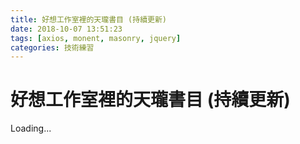 ```yaml
---
title: 好想工作室裡的天瓏書目 (持續更新)
date: 2018-10-07 13:51:23
tags: [axios, monent, masonry, jquery]
categories: 技術練習
---
```


<script
  src="https://code.jquery.com/jquery-3.3.1.min.js"
  integrity="sha256-FgpCb/KJQlLNfOu91ta32o/NMZxltwRo8QtmkMRdAu8="
  crossorigin="anonymous"></script>
<script src="https://unpkg.com/axios/dist/axios.min.js" charset="utf-8"></script>
<script src="https://unpkg.com/masonry-layout@4/dist/masonry.pkgd.js"></script>
<script src="https://cdnjs.cloudflare.com/ajax/libs/moment.js/2.19.1/moment.min.js" charset="utf-8"></script>

<style>
#masonry {
  transition: .3s;
}
.book {
  vertical-align: top;
  width: 100%;
  box-sizing: border-box;
  padding: 15px 10px;
  border-radius: 10px;
  display: none;
}

.show {
  display: inline-block;
}

.book:hover {
  background-color: #d7e6ff;
}

.book img {
  width: 80%;
  display: block;
  margin: auto;
  height: auto;
}

.book .isbn {
  font-size: 8px;
}

.book .name {
  font-size: 12px;
}

.book .originPrice {
  text-decoration: line-through;
  font-size: 12px;
}

.book .sellPrice {
  font-size: 14px;
}

.book a {
  display: block;
}

@media screen and (min-width: 720px) {
  .book {
    width: 25%;
  }
}
</style>

# 好想工作室裡的天瓏書目 (持續更新)

<div id="books">Loading...</div>

<script type="text/javascript">
function price (book) {
  if (parseInt(book.originPrice) > parseInt(book.sellPrice)) {
    return `<div class="originPrice">${book.originPrice}元 </div>
    <div class="sellPrice">${book.sellPrice}元 (${Math.floor(book.getDiscount())}折) </div>`
  }
  else {
    return `<div class="sellPrice">${book.sellPrice}元 </div>`
  }
}

function list2masonry(list) {
  return list.map(book => {
    // const isActive = (book.isShow) ? 'show' : '';
    return `<div class="book show">
      <a href="${book.link}">
        <div class="isbn">${book.ISBN}</div>
        <img src="${book.image}" alt="">
        <div class="name">${book.name}</div>
      </a>
        ${price(book)}
    </div>`;
  }).join("");
}

let $grid;

function initMasonry () {
  $grid = $('#masonry').masonry({
    itemSelector: '.book',
    columnWidth: '.book',
    // gutter: 10,
    percentPosition: true
  });
  setTimeout(() => {
    $grid.masonry('layout');
  }, 1500);
}

let books = [];

window.addEventListener('load', e => {
  axios.get('https://bookshelf.goodideas-studio.com/api').then(item => item.data)
  .then(data => {
    document.querySelector('#books').innerHTML = `<span class="latestUpdateDate">最新更新日期${moment(data.updatedAt).format('YYYY-MM-DD')}</span><div id="masonry"></div>`;
    return data.list;
  })
  .then(list => {
    return list.map(book => {
      // book.isShow = true;
      book.discount = parseInt(book.sellPrice) / parseInt(book.originPrice) * 100;
      book.getDiscount = function () {
        if (this.discount.toString().split('').pop() == "0")
          return this.discount / 10;
        else
          return this.discount;
      }
      return book;
    })
  })
  .then(list => {
    books = list;
    render(books);
    initMasonry ();
  });
})

function render (books) {
  document.querySelector('#masonry').innerHTML = `${list2masonry(books)}`;
}

</script>
